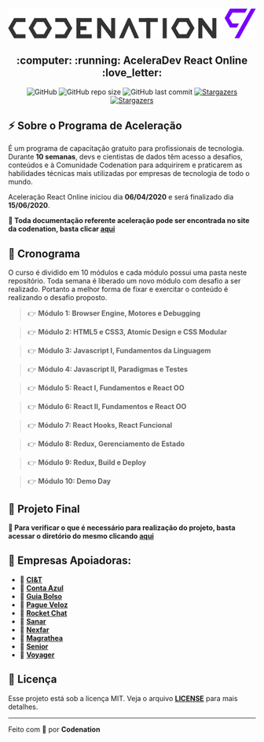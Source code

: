 <p align="center">
  <img alt="aceleradevreact" title="aceleradevreact" src="assets/logo.svg" />
</p>

<h2 align="center">
:computer: :running:  AceleraDev React Online  :love_letter:
</h2>

<p align="center">
  <img alt="GitHub" alt="GitHub" src="https://img.shields.io/github/license/codenation-dev/AceleraDev-React-Online?color=7800ff">

  <img alt="GitHub repo size" src="https://img.shields.io/github/repo-size/codenation-dev/AceleraDev-React-Online?color=7800ff&style=plastic">

  <img alt="GitHub last commit" src="https://img.shields.io/github/last-commit/codenation-dev/AceleraDev-React-Online?color=7800ff&style=plastic">

  <a href="https://github.com/codenation-dev/AceleraDev-React-Online/stargazers">
    <img alt="Stargazers" src="https://img.shields.io/github/stars/codenation-dev/AceleraDev-React-Online?style=social">
  </a>

  <a href="https://github.com/codenation-dev/AceleraDev-React-Online/network/members">
    <img alt="Stargazers" src="https://img.shields.io/github/forks/codenation-dev/AceleraDev-React-Online?style=social">
  </a>

</p>

## :zap: Sobre o Programa de Aceleração

É um programa de capacitação gratuito para profissionais de tecnologia. Durante **10 semanas**, devs e cientistas de dados têm acesso a desafios, conteúdos e à Comunidade Codenation para adquirirem e praticarem as habilidades técnicas mais utilizadas por empresas de tecnologia de todo o mundo.

Aceleração React Online iniciou dia **06/04/2020** e será finalizado dia **15/06/2020**.

**📑 Toda documentação referente aceleração pode ser encontrada no site da codenation, basta clicar [aqui](https://docs.google.com/document/d/1Yrf3gDddKxwyNqo-CjC_B2hQYKulvDpDQunImfnNzWU/edit#heading=h.wzid2ftslq5e)**


## :calendar: Cronograma

O curso é dividido em 10 módulos e cada módulo possui uma pasta neste reposítório. Toda semana é liberado um novo módulo com desafio a ser realizado. Portanto a melhor forma de fixar e exercitar o conteúdo é realizando o desafio proposto.

>
> 👉 **Módulo 1: Browser Engine, Motores e Debugging**

> 👉 **Módulo 2: HTML5 e CSS3, Atomic Design e CSS Modular**

> 👉 **Módulo 3: Javascript I, Fundamentos da Linguagem**

> 👉 **Módulo 4: Javascript II, Paradigmas e Testes**

> 👉 **Módulo 5: React I, Fundamentos e React OO**

> 👉 **Módulo 6: React II, Fundamentos e React OO**

> 👉 **Módulo 7: React Hooks, React Funcional**

> 👉 **Módulo 8: Redux, Gerenciamento de Estado**

> 👉 **Módulo 9: Redux, Build e Deploy**

> 👉 **Módulo 10: Demo Day**
>

## :mega: Projeto Final

**:dart: Para verificar o que é necessário para realização do projeto, basta acessar o diretório do mesmo clicando [aqui](https://github.com/codenation-dev/AceleraDev-React-Online/tree/master/projetoFinal)**


## :clap: Empresas Apoiadoras:

- 🤝 **[CI&T](https://br.ciandt.com/carreiras/we-are-hiring)**
- 🤝 **[Conta Azul](https://contaazul.com/carreiras/)**
- 🤝 **[Guia Bolso](https://jobs.kenoby.com/guiabolso)**
- 🤝 **[Pague Veloz](https://www.pagueveloz.com.br/)**
- 🤝 **[Rocket Chat](https://rocket.chat/jobs)**
- 🤝 **[Sanar](https://jobs.kenoby.com/sanar)**
- 🤝 **[Nexfar](https://nexfar.com.br/#/)**
- 🤝 **[Magrathea](https://careers.magrathealabs.com/)**
- 🤝 **[Senior](https://www.senior.com.br/carreiras)**
- 🤝 **[Voyager](https://www.voyagerportal.com/company/)**



## :memo: Licença

Esse projeto está sob a licença MIT. Veja o arquivo **[LICENSE](https://raw.githubusercontent.com/codenation-dev/AceleraDev-React-Online/master/LICENSE)** para mais detalhes.

----

Feito com :purple_heart: por **Codenation** 
